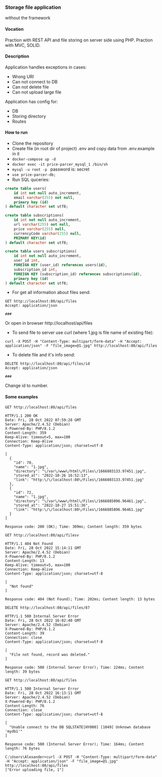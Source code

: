 ### Storage file application
without the framework
#### Vocation
Praction with REST API and file storing on server side using PHP. Praction with MVC, SOLID.
#### Description


Application handles exceptions in cases:
* Wrong URI
* Can not connect to DB
* Can not delete file
* Can not upload large file

Application has config for:
* DB
* Storing directory
* Routes
#### How to run
* Clone the repository 
* Create file (in root dir of project) .env and copy data from .env.example in it
* ```docker-compose up -d```
* ```docker exec -it price-parcer_mysql_1 /bin/sh```
* ```mysql -u root -p ``` password is: secret
* ```use price-parcer-db;```
* Run SQL quceries:
```sql
create table users(
    id int not null auto_increment,
    email varchar(255) not null,
    primary key (id)
) default character set utf8;

```
```sql
create table subscriptions(
    id int not null auto_increment,
    url varchar(255) not null,
    price varchar(255) null,
    currencyCode varchar(255) null,
    PRIMARY KEY(id)
) default character set utf8;

```
```sql
create table users_subscriptions(
    id int not null auto_increment,
    user_id int,
    FOREIGN KEY (user_id) references users(id),
    subscription_id int,
    FOREIGN KEY (subscription_id) references subscriptions(id),
    primary key (id)
) default character set utf8;

```
* For get all information about files send:
```http request
GET http://localhost:80/api/files
Accept: application/json

###
```
Or open in browser http://localhost/api/files
* To send file to server use curl (where 1.jpg is file name of existing file):
```
curl -X POST -H "Content-Type: multipart/form-data" -H "Accept: application/json" -F "file_image=@1.jpg" http://localhost:80/api/files
```
* To delete file and it's info send:
```http request
DELETE http://localhost:80/api/files/id
Accept: application/json

###
```
Change id to number.

#### Some examples
```http request
GET http://localhost:80/api/files

HTTP/1.1 200 OK
Date: Fri, 28 Oct 2022 07:59:28 GMT
Server: Apache/2.4.52 (Debian)
X-Powered-By: PHP/8.1.2
Content-Length: 359
Keep-Alive: timeout=5, max=100
Connection: Keep-Alive
Content-Type: application/json; charset=utf-8

[
  {
    "id": 70,
    "name": "1.jpg",
    "directory": "\/var\/www\/html\/Files\/1666803133.97451.jpg",
    "stored_at": "2022-10-26 16:52:13",
    "link": "http:\/\/localhost:80\/Files\/1666803133.97451.jpg"
  },
  {
    "id": 72,
    "name": "1.jpg",
    "directory": "\/var\/www\/html\/Files\/1666885896.96461.jpg",
    "stored_at": "2022-10-27 15:51:36",
    "link": "http:\/\/localhost:80\/Files\/1666885896.96461.jpg"
  }
]

Response code: 200 (OK); Time: 309ms; Content length: 359 bytes
```
```http request
GET http://localhost:80/api/filesv

HTTP/1.1 404 Not Found
Date: Fri, 28 Oct 2022 15:14:11 GMT
Server: Apache/2.4.52 (Debian)
X-Powered-By: PHP/8.1.2
Content-Length: 13
Keep-Alive: timeout=5, max=100
Connection: Keep-Alive
Content-Type: application/json; charset=utf-8

[
  "Not found"
]

Response code: 404 (Not Found); Time: 202ms; Content length: 13 bytes
```
```http request
DELETE http://localhost:80/api/files/87

HTTP/1.1 500 Internal Server Error
Date: Fri, 28 Oct 2022 16:02:40 GMT
Server: Apache/2.4.52 (Debian)
X-Powered-By: PHP/8.1.2
Content-Length: 39
Connection: close
Content-Type: application/json; charset=utf-8

[
  "File not found, record was deleted."
]

Response code: 500 (Internal Server Error); Time: 224ms; Content length: 39 bytes
```
```http request
GET http://localhost:80/api/files

HTTP/1.1 500 Internal Server Error
Date: Fri, 28 Oct 2022 16:13:11 GMT
Server: Apache/2.4.52 (Debian)
X-Powered-By: PHP/8.1.2
Content-Length: 76
Connection: close
Content-Type: application/json; charset=utf-8

[
  "Unable connect to the DB SQLSTATE[HY000] [1049] Unknown database 'mydb1'"
]

Response code: 500 (Internal Server Error); Time: 164ms; Content length: 76 bytes
```
```http request
C:\Users\Alexander>curl -X POST -H "Content-Type: multipart/form-data" -H "Accept: application/json" -F "file_image=@1.jpg" http://localhost:80/api/files
["Error uploading file, 1"]
```



